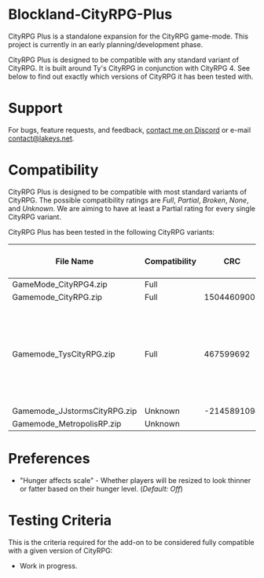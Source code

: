 # Blockland-CityRPG-Plus
CityRPG Plus is a standalone expansion for the CityRPG game-mode. This project is currently in an early planning/development phase.

CityRPG Plus is designed to be compatible with any standard variant of CityRPG. It is built around Ty's CityRPG in conjunction with CityRPG 4. See below to find out exactly which versions of CityRPG it has been tested with.

# Support
For bugs, feature requests, and feedback, [contact me on Discord](https://discord.gg/s3vCQba) or e-mail contact@lakeys.net.

# Compatibility
CityRPG Plus is designed to be compatible with most standard variants of CityRPG. The possible compatibility ratings are *Full*, *Partial*, *Broken*, *None*, and *Unknown*. We are aiming to have at least a Partial rating for every single CityRPG variant.

CityRPG Plus has been tested in the following CityRPG variants:

File Name               | Compatibility | CRC              | Latest v. Tested | Other Notes
----------------------- | ------------- | ---------------- | ---------------- |----------------------- |
GameMode_CityRPG4.zip   | Full          |                  | N/A              |                        |
Gamemode_CityRPG.zip    | Full          | 1504460900       | N/A              |
Gamemode_TysCityRPG.zip | Full          | 467599692        | N/A              | **Beware, Ty's mod contains known exploits. Make sure you're using the fixed version (check description.txt to verify)**
Gamemode_JJstormsCityRPG.zip  | Unknown | -2145891094      | N/A              |                        |
Gamemode_MetropolisRP.zip | Unknown     |                  | N/A              |                        |

# Preferences
- "Hunger affects scale" - Whether players will be resized to look thinner or fatter based on their hunger level. (*Default: Off*)

# Testing Criteria
This is the criteria required for the add-on to be considered fully compatible with a given version of CityRPG:
- Work in progress.
